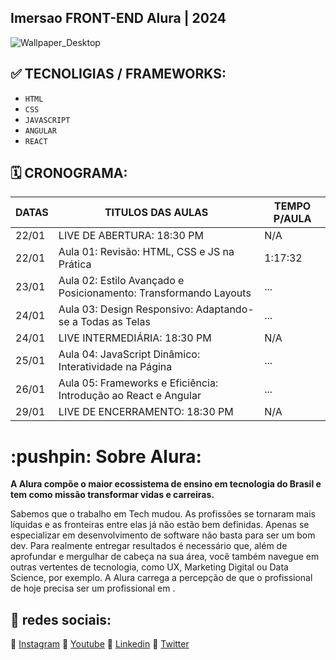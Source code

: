 ## Imersao FRONT-END Alura | 2024

![Wallpaper_Desktop](https://github.com/darneees/Imers-o-FRONTEND-alura/assets/79709843/b31534b7-56ec-4bd1-bab6-31ad0c4ae03e)


## :white_check_mark: TECNOLIGIAS / FRAMEWORKS:
- ``HTML``
- ``CSS``
- ``JAVASCRIPT``
- ``ANGULAR``
- ``REACT``

## :spiral_calendar: CRONOGRAMA:

| DATAS  | TITULOS DAS AULAS | TEMPO P/AULA |
| ------------- | ------------- | ------------- |
| 22/01  | LIVE DE ABERTURA: 18:30 PM | N/A |
| 22/01  | Aula 01: Revisão: HTML, CSS e JS na Prática  | 1:17:32 |
| 23/01  | Aula 02: Estilo Avançado e Posicionamento: Transformando Layouts | ... |
| 24/01  | Aula 03: Design Responsivo: Adaptando-se a Todas as Telas | ... |
| 24/01  | LIVE INTERMEDIÁRIA: 18:30 PM | N/A |
| 25/01  | Aula 04: JavaScript Dinâmico: Interatividade na Página | ... |
| 26/01  | Aula 05: Frameworks e Eficiência: Introdução ao React e Angular | ... |
| 29/01  | LIVE DE ENCERRAMENTO: 18:30 PM | N/A |

<h1>
  :pushpin: Sobre  Alura:
</h1>

<strong>
  A Alura compõe o maior ecossistema de ensino em tecnologia do Brasil e tem como missão transformar vidas e carreiras.
</strong>

<p>
  Sabemos que o trabalho em Tech mudou. As profissões se tornaram mais líquidas e as fronteiras entre elas já não estão bem definidas. Apenas se especializar em desenvolvimento de software não basta para ser um bom dev. Para realmente entregar resultados é necessário que, além de aprofundar e mergulhar de cabeça na sua área, você também navegue em outras vertentes de tecnologia, como UX, Marketing Digital ou Data Science, por exemplo. A Alura carrega a percepção de que o profissional de hoje precisa ser um profissional em <T>.
</p>

## :link: redes sociais:

:triangular_flag_on_post: [Instagram](https://www.instagram.com/aluraonline/)
:triangular_flag_on_post: [Youtube](https://www.youtube.com/@alura)
:triangular_flag_on_post: [Linkedin](https://www.linkedin.com/school/aluracursos/)
:triangular_flag_on_post: [Twitter](https://twitter.com/AluraOnline)

